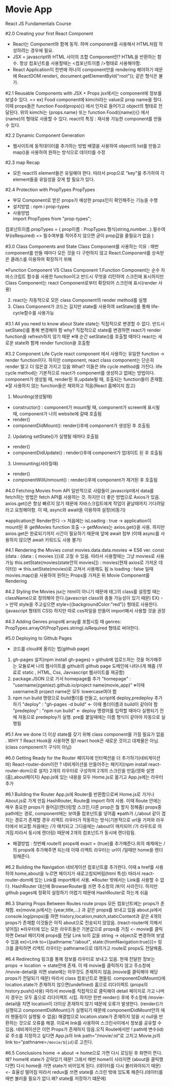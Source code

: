 # Movie App

React JS Fundamentals Course

#2.0 Creating your first React Component

- React는 Component와 함께 동작. 하며 component를 사용해서 HTML처럼 작성하려는 경우에 필요.
- JSX = javascript와 HTML 사이의 조합
  Component란? HTML을 반환하는 함수. 항상 컴포넌트를 사용할때는 <컴포넌트이름 />형태로 사용해야함.
- React Application이 한번에 하나의 component만을 rendering 해야하기 때문에
  ReactDOM.render(<APP /><Potato />, document.getElementById("root")); 같은 형식은 불가.

#2.1 Reusable Components with JSX + Props
jsx에서는 component에 정보를 보낼수 있다.
=> ex)<Food name="kimchi" /> Food component에 kimchi라는 value로 prop name을 줬다.
이때 props들은 function Food(props){} 에서 인자로 들어가고 object의 형태로 전달된다.
위의 kimchi는 {props.name} 또는 function Food({name}){} 에서 {name}의 형태로 사용할 수 있다.
react의 특징 : 재사용 가능한 component를 만들 수 있다.

#2.2 Dynamic Component Generation

- 웹사이트에 동적데이터를 추가하는 방법
  배열을 사용하여 object의 list를 만들고 map()을 사용하여 원하는 방식으로 데이터를 수정

#2.3 map Recap

- 모든 react의 element들은 유일해야 한다. 따라서 prop으로 "key"를 추가하여 각 element들을 유일성을 갖게 할 필요가 있다.

#2.4 Protection with PropTypes
PropTypes

- 부모 Component로 받은 props가 예상한 props인지 확인해주는 기능을 수행
- 설치방법 : npm i prop-types
- 사용방법  
  import PropTypes from "prop-types";

컴포넌트이름.propTypes = {
prop이름 : PropTypes.형식(string,number...).필수여부(isRequired) => 필수여부를 적어주지 않으면 굳이 prop값을 줄필요가 없음
}

#3.0 Class Components and State
Class Component를 사용하는 이유 : 매번 component를 만들 때마다 모든 것을 다 구현하지 않고 React.Component를
상속받은 클래스를 이용하여 확장하기 위해

※Function Component VS Class Component
1.Function Component는 순수 자바스크립트 함수를 사용한 function이고 반드시 무엇을 리턴하여 스크린에 표시하지만
Class Component는 react Component로부터 확장되어 스크린에 표시(render 사용)

2. react는 자동적으로 모든 class Component의 render method를 실행
3. Class Component가 코드는 길지만 state를 사용하여 setState()를 통해 life-cycle함수를 사용가능

#3.1 All you need to know about State
state는 직접적으로 변경할 수 없다. 반드시 setState()를 통해 변경해야 함
why? 직접적으로 state를 변경하면 react가 render function을 refresh하지 않기 때문
※매 순간 setState()를 호출할 때마다 react는 새로운 state와 함께 render function을 호출함

#3.2 Component Life Cycle
react component 에서 사용하는 유일한 function -> render function이다.
하지만 component, react class component는 단순히 render 말고 더 많은걸 가지고 있음
What? 이들은 life cycle method를 가진다. life cycle method는 기본적으로 react가 component를 생성하고 없애는 방법이다.
component가 생성될 때, render된 후,update될 때, 호출되는 function들이 존재함.
※잘 사용하지 않는 function들은 제외하고 적음(React 홈페이지 참고)

1. Mounting(생성될때)

- constructor() : component가 mount될 때, component가 screen에 표시될 때, component가 나의 website에 갈때 호출됨
- render()
- componentDidMount(): render()후에 component가 생성된 후 호출됨

2. Updating
   setState()가 실행될 때마다 호출됨

- render()
- componentDidUpdate() : render()후에 component가 업데이트 된 후 호출됨

3. Unmounting(사라질때)

- render()
- componentWillUnmount() : render()후에 component가 제거된 후 호출됨

#4.0 Fetching Movies from API
일반적으로 사람들이 javascript에서 data를 fetch하는 방법은 fetch API를 사용하는 것.
하지만 더 좋은 방법으로 Axios가 있음. axios.get()은 항상 빠르지 않기 때문에 자바스크립트에게
작업이 끝날때까지 기다려달라고 요청해야함. 이 때, async와 await을 이용하여 설정(비동기)

※application은 Render한다 -> 처음에는 isLoading : true -> application이 mount된 후 getMovies function 호출
-> getMovies는 axios.get()을 사용. 하지만 axios.get은 완료되기까지 시간이 필요하기 때문에 앞에 await 첨부
(이때 async를 사용하지 않으면 await 키워드도 사용 불가)

#4.1 Rendering the Movies
const movies.data.data.movies => ES6 ver. const {data : {data : { movies }}}로 고칠 수 있음. 따라서 사용할때는 그냥 movies로 사용가능
this.setState(movies(state안의 movies[]) : movies(현재 axios로 가져온 데이터)) => this.setState(movies)로 고쳐서 사용해도 됨
is loading : false 일때 movies.map()을 사용하여 원하는 Props를 가져온 뒤 Movie Component를 Rendering

#4.2 Styling the Movies
jsx는 html이 아니기 때문에 태그의 class를 설정할 때는 className으로 정의해야 한다.(javascript class와 충돌 가능성이 있기 때문)
EX)<label for> -> <label htmlFor>
만약 style을 주고싶으면 style={{backgroundColor:"red"}} 형태로 사용한다.(javascript 형태의 CSS)
하지만 따로 css파일을 만들어 import해서 사용할 것을 권장

#4.3 Adding Genres
props에 array를 포함시킬 때 genres: PropTypes.arrayOf(PropTypes.string).isRequired 형태로 써야한다.

#5.0 Deploying to Github Pages

- 코드를 cloud에 올리는 법(github page)

1. gh-pages 설치(npm install gh-pages) > github에 업로드하는 것을 허가해주는 모듈로써 나의 웹사이트를 github의 github page 도메인에 나타나게 해줌
   (무료로 static , HTML, Css, Javvascript 웹사이트를 제공함)
2. package.JSON 으로 가서 homepage를 추가
   "homepage" : "username(zgeniez).github.io/project name(movie_app)"
   ※이때 username과 project name은 모두 lowercase여야 함
3. npm run build 명령으로 build폴더를 만들고, script에 deploy,predeploy 추가하기
   "deploy" : "gh-pages -d build" <- 이때 폴더이름과 build이 같아야 함
   "predeploy" : "npm run build" <- deploy 명령어를 입력할 때마다 실행되기 전에 자동으로 predeploy가 실행. pre를 붙일때에는 이름 형식이 같아야 자동으로 실행됨

#5.1 Are we done
더 이상 state를 갖기 위해 class component를 가질 필요가 없음 . WHY ? React Hook을 사용하면 됨!
react hook은 새로운 것이고 대체물은 아님. (class component가 구식이 아님)

#6.0 Getting Ready for the Router
페이지에 인터랙션을 더 추가하기(네비게이션바)
React-router-dom이란 ? 네비게이션을 만들어주는 패키지(npm install react-router-dom으로 설치)
2개의 라우터로 구성하여 2개의 스크린을 만듬(영화 설명(홈),about페이지)
App.js에 있는 내용을 모두 Home.js로 옮기고 App.js에는 라우터 추가

#6.1 Building the Router
App.js에 Router를 반환함으로써 Home.js로 가거나 About.js로 가게 만듬
HashRouter, Route를 import 하여 사용.
이때 Route 안에는 매우 중요한 props가 들어감(렌더링할 스크린,다른 prop은 뭘 할지 정해줌)
props중 path에는 경로, component에는 보여줄 컴포넌트를 넣어줌
※path가 /,/about 같이 겹치는 경로가 존재할 경우 리액트 라우터가 작동하는 방식(기본적으로 url을 가져와 라우터에서 비교함.처음에는 /가 매치되고 그다음에는 /about이 매치되어 /가 라우트로 여겨짐.따라서 동시에 렌더링) 때문에 2개의 컴포넌트가 동시에 렌더링됨.

- 해결방법 : 첫번째 route의 props에 exact = {true}를 추가해준다.위의 예제에는 /의 props에 추가해주면 되는데 이때 리액트 라우터는 url이 /일때만 home을 렌더링해준다.

#6.2 Building the Navigation
네비게이션 컴포넌트를 추가한다. 이때 a href를 사용하여 home,about을 누르면 페이지가 새로고침되버림(html 특성)
따라서 react-router-dom에 있는 Link를 import해서 사용.
※Router 밖에서는 Link를 사용할 수 없다. HashRouter 대신에 BrowserRouter를 쓰면 주소창의 /#/이 사라진다.
하지만 github pages에 정확히 설정하기 어렵기 때문에 HashRouter로 하는게 쉬움

#6.3 Sharing Props Between Routes
route props
모든 컴포넌트에는 props가 존재함. ex)movie.js에서는 {year,title,...} 과 같은 props를 보내고 있음
about.js에서 console.log(props)를 하면 history,location,match,staticContent과 같은 4개의 props가 존재함
이것들은 아직 about으로 전송되지 않았음. (react-router에 의해서 넣어짐)
※라우터에 있는 모든 라우트들은 기본값으로 props를 가짐 <- movie를 클릭하면 Detail 페이지에 props를 전달
Link to의 값을 string -> object로 변경하여 보낼 수 있음 ex)<Link to={{pathname:"/about", state:{fromNavigation:true}}}>
링크를 클릭하면 리액트 라우터는 pathname으로 데려가고 route로 props도 전달해줌.

#6.4 Redirecting
링크를 통해 정보를 라우터로 보내고 있음. 현재 전달한 정보는 props -> location -> state안에 존재.
이 때 movie를 클릭하지 않고 주소창에 /movie-detail을 치면 state에는 아무것도 존재하지 않음.(movie를 클릭해야
해당 props가 전달되기 때문) 따라서 class 컴포넌트로 핸들링.
componentDidMount()에 location.state가 존재하지 않으면(undefined) 홈으로 리다이렉트 (props의 history.push()사용) 따라서 movie를 직접적으로 클릭해야 detail 페이지로 가고 나머지 경우는 모두 홈으로 리다이렉트 시킴.
하지만 한번 render() 후에 주소창에 /movie-detail을 치면 location이 더이상 존재하지 않기 때문에 오류가 발생한다.
(render()가 실행되고 componentDidMount()가 실행되기 때문에 componentDidMount안의 에러 핸들링이 실행될 수 없음)
해결법으로 location.state가 존재하지 않을 시 null을 반환하는 것으로 오류를 해결. 이로써 link를 사용하여 스크린사이에서 정보를 공유할 수 있음. 네비게이션은 이런 Props가 존재하지 않음.오직 Route에서만 !
path에 변수(id)로 주소를 지정하고 싶다면 App.js의 link path="/movie/:id"로 고치고 Movie.js의 link to="pathname=`/movie/${id}`로 고친다.

#6.5 Conclusions
home -> about -> home으로 가면 다시 로딩된 후 화면이 뜬다. 왜? home에 state가 갇혀있기 때문!
그래서 매번 home이 사라지면 (about을 클릭했다면) 다시 home을 가면 state가 비어있게 된다. (데이터를 다시 불러와야되기 때문) <- 효율성 떨어짐
따라서 redux를 쓰면 state를 스크린 밖에 있도록 해준다.(데이터를 매번 불러올 필요가 없다.왜? state를 저장하기 떄문에)

